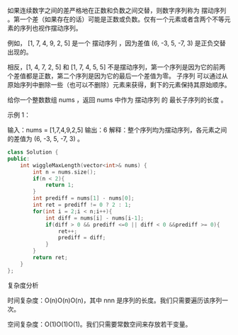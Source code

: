 如果连续数字之间的差严格地在正数和负数之间交替，则数字序列称为 摆动序列 。第一个差（如果存在的话）可能是正数或负数。仅有一个元素或者含两个不等元素的序列也视作摆动序列。

例如， [1, 7, 4, 9, 2, 5] 是一个 摆动序列 ，因为差值 (6, -3, 5, -7, 3) 是正负交替出现的。

相反，[1, 4, 7, 2, 5] 和 [1, 7, 4, 5, 5] 不是摆动序列，第一个序列是因为它的前两个差值都是正数，第二个序列是因为它的最后一个差值为零。
子序列 可以通过从原始序列中删除一些（也可以不删除）元素来获得，剩下的元素保持其原始顺序。

给你一个整数数组 nums ，返回 nums 中作为 摆动序列 的 最长子序列的长度 。

示例 1：

输入：nums = [1,7,4,9,2,5]
输出：6
解释：整个序列均为摆动序列，各元素之间的差值为 (6, -3, 5, -7, 3) 。

```C++
class Solution {
public:
    int wiggleMaxLength(vector<int>& nums) {
        int n = nums.size();
        if(n < 2){
            return 1;
        }
        int prediff = nums[1] - nums[0];
        int ret = prediff != 0 ? 2 : 1;
        for(int i = 2;i < n;i++){
            int diff = nums[i] - nums[i-1];
            if(diff > 0 && prediff <=0 || diff < 0 &&prediff >= 0){
                ret++;
                prediff = diff;
            }
        }
        return ret;
    }
};
```
复杂度分析

时间复杂度：O(n)O(n)O(n)，其中 nnn 是序列的长度。我们只需要遍历该序列一次。

空间复杂度：O(1)O(1)O(1)。我们只需要常数空间来存放若干变量。
